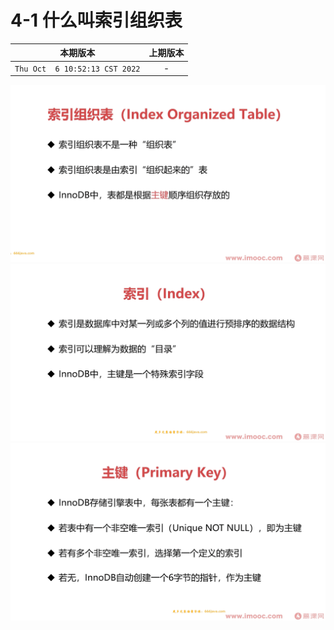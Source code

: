 # 4-1 什么叫索引组织表

|本期版本|上期版本
|:---:|:---:
`Thu Oct  6 10:52:13 CST 2022` | -

<img src="./01.png" />
<img src="./02.png" />
<img src="./03.png" />